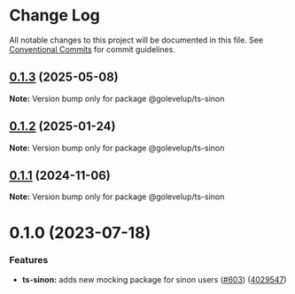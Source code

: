# Change Log

All notable changes to this project will be documented in this file.
See [Conventional Commits](https://conventionalcommits.org) for commit guidelines.

## [0.1.3](https://github.com/golevelup/nestjs/compare/@golevelup/ts-sinon@0.1.2...@golevelup/ts-sinon@0.1.3) (2025-05-08)

**Note:** Version bump only for package @golevelup/ts-sinon

## [0.1.2](https://github.com/golevelup/nestjs/compare/@golevelup/ts-sinon@0.1.1...@golevelup/ts-sinon@0.1.2) (2025-01-24)

**Note:** Version bump only for package @golevelup/ts-sinon

## [0.1.1](https://github.com/golevelup/nestjs/compare/@golevelup/ts-sinon@0.1.0...@golevelup/ts-sinon@0.1.1) (2024-11-06)

**Note:** Version bump only for package @golevelup/ts-sinon

# 0.1.0 (2023-07-18)

### Features

- **ts-sinon:** adds new mocking package for sinon users ([#603](https://github.com/golevelup/nestjs/issues/603)) ([4029547](https://github.com/golevelup/nestjs/commit/4029547c241a6a2337d5a381f5374dc4cb88db31))
